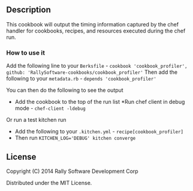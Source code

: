 ## Description
This cookbook will output the timing information captured by the chef handler for cookbooks, recipes, and resources executed during the chef run.

### How to use it
Add the following line to your `Berksfile` - `cookbook 'cookbook_profiler', github: 'RallySoftware-cookbooks/cookbook_profiler'`
Then add the following to your `metadata.rb` - `depends 'cookbook_profiler'`

You can then do the following to see the output
* Add the cookbook to the top of the run list
*Run chef client in debug mode - `chef-client -ldebug`

Or run a test kitchen run
* Add the following to your `.kitchen.yml` - `recipe[cookbook_profiler]`
* Then run `KITCHEN_LOG='DEBUG' kitchen converge`

## License
Copyright (C) 2014 Rally Software Development Corp

Distributed under the MIT License.
